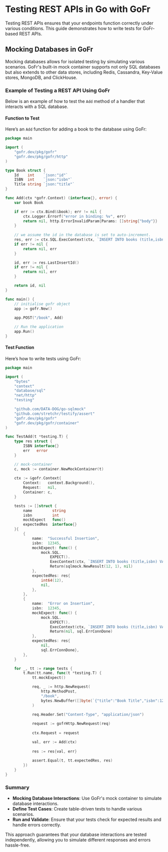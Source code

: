 # Testing REST APIs in Go with GoFr

Testing REST APIs ensures that your endpoints function correctly under various conditions. This guide demonstrates how to write tests for GoFr-based REST APIs.

## Mocking Databases in GoFr

Mocking databases allows for isolated testing by simulating various scenarios. GoFr's built-in mock container supports not only SQL databases but also extends to other data stores, including Redis, Cassandra, Key-Value stores, MongoDB, and ClickHouse.

### Example of Testing a REST API Using GoFr

Below is an example of how to test the `Add` method of a handler that interacts with a SQL database.

#### Function to Test

Here’s an `Add` function for adding a book to the database using GoFr:

```go
package main

import (
	"gofr.dev/pkg/gofr"
	"gofr.dev/pkg/gofr/http"
)

type Book struct {
	Id    int    `json:"id"`
	ISBN  int    `json:"isbn"`
	Title string `json:"title"`
}

func Add(ctx *gofr.Context) (interface{}, error) {
	var book Book

	if err := ctx.Bind(&book); err != nil {
		ctx.Logger.Errorf("error in binding: %v", err)
		return nil, http.ErrorInvalidParam{Params: []string{"body"}}
	}
	
	// we assume the id in the database is set to auto-increment.
	res, err := ctx.SQL.ExecContext(ctx, `INSERT INTO books (title,isbn) VALUES (?,?)`, book.Title, book.ISBN)
	if err != nil {
		return nil, err
	}

	id, err := res.LastInsertId()
	if err != nil {
		return nil, err
	}

	return id, nil
}

func main() {
	// initialise gofr object
	app := gofr.New()
	
	app.POST("/book", Add)

	// Run the application
	app.Run()
}
```
#### Test Function

Here’s how to write tests using GoFr:
```go
package main

import (
	"bytes"
	"context"
	"database/sql"
	"net/http"
	"testing"

	"github.com/DATA-DOG/go-sqlmock"
	"github.com/stretchr/testify/assert"
	"gofr.dev/pkg/gofr"
	"gofr.dev/pkg/gofr/container"
)

func TestAdd(t *testing.T) {
	type res struct {
		ISBN interface{}
		err   error
	}

	// mock-container
	c, mock := container.NewMockContainer(t)
	
	ctx := &gofr.Context{
		Context:   context.Background(),
		Request:   nil,
		Container: c,
	}

	tests := []struct {
		name         string
		isbn         int
		mockExpect   func()
		expectedRes  interface{}
	}{
		{
			name:  "Successful Insertion",
			isbn:  12345,
			mockExpect: func() {
				mock.SQL.
					EXPECT().
					ExecContext(ctx, `INSERT INTO books (title,isbn) VALUES (?,?)`, 12345).
					Return(sqlmock.NewResult(12, 1), nil)
			},
			expectedRes: res{
				int64(12), 
				nil,
			},
		},
		{
			name:  "Error on Insertion",
			isbn:  12345,
			mockExpect: func() {
				mock.SQL.
					EXPECT().
					ExecContext(ctx, `INSERT INTO books (title,isbn) VALUES (?,?)`, 12345).
					Return(nil, sql.ErrConnDone)
			},
			expectedRes: res{
				nil,
				sql.ErrConnDone},
		},
	}

	for _, tt := range tests {
		t.Run(tt.name, func(t *testing.T) {
			tt.mockExpect()

			req, _ := http.NewRequest(
				http.MethodPost,
				"/book",
				bytes.NewBuffer([]byte(`{"title":"Book Title","isbn":12345}`)),
			)
			
			req.Header.Set("Content-Type", "application/json")

			request := gofrHttp.NewRequest(req)
			
			ctx.Request = request

			val, err := Add(ctx)
			
			res := res{val, err}
			
			assert.Equal(t, tt.expectedRes, res)
		})
	}
}
```
### Summary

- **Mocking Database Interactions**: Use GoFr's mock container to simulate database interactions.
- **Define Test Cases**: Create table-driven tests to handle various scenarios.
- **Run and Validate**: Ensure that your tests check for expected results and handle errors correctly.

This approach guarantees that your database interactions are tested independently, allowing you to simulate different responses and errors hassle-free.
